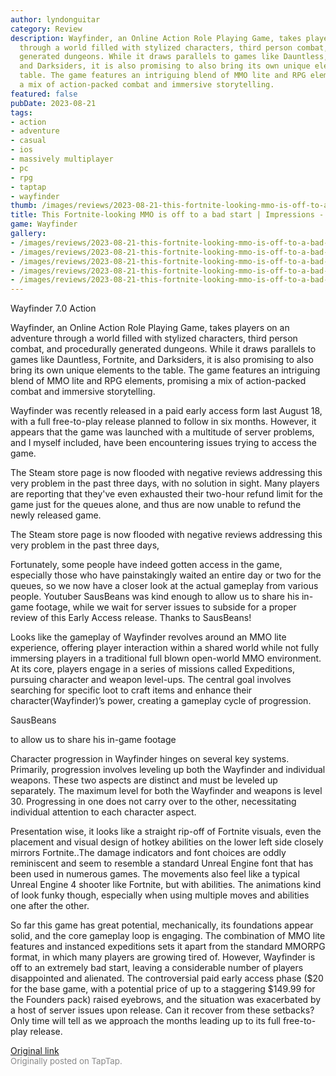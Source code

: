```yaml
---
author: lyndonguitar
category: Review
description: Wayfinder, an Online Action Role Playing Game, takes players on an adventure
  through a world filled with stylized characters, third person combat, and procedurally
  generated dungeons. While it draws parallels to games like Dauntless, Fortnite,
  and Darksiders, it is also promising to also bring its own unique elements to the
  table. The game features an intriguing blend of MMO lite and RPG elements, promising
  a mix of action-packed combat and immersive storytelling.
featured: false
pubDate: 2023-08-21
tags:
- action
- adventure
- casual
- ios
- massively multiplayer
- pc
- rpg
- taptap
- wayfinder
thumb: /images/reviews/2023-08-21-this-fortnite-looking-mmo-is-off-to-a-bad-start--impressions---wayfinder-0.avif
title: This Fortnite-looking MMO is off to a bad start | Impressions - Wayfinder
game: Wayfinder
gallery:
- /images/reviews/2023-08-21-this-fortnite-looking-mmo-is-off-to-a-bad-start--impressions---wayfinder-0.avif
- /images/reviews/2023-08-21-this-fortnite-looking-mmo-is-off-to-a-bad-start--impressions---wayfinder-1.avif
- /images/reviews/2023-08-21-this-fortnite-looking-mmo-is-off-to-a-bad-start--impressions---wayfinder-2.avif
- /images/reviews/2023-08-21-this-fortnite-looking-mmo-is-off-to-a-bad-start--impressions---wayfinder-3.avif
- /images/reviews/2023-08-21-this-fortnite-looking-mmo-is-off-to-a-bad-start--impressions---wayfinder-4.avif
---
```

Wayfinder
7.0
Action

Wayfinder, an Online Action Role Playing Game, takes players on an adventure through a world filled with stylized characters, third person combat, and procedurally generated dungeons. While it draws parallels to games like Dauntless, Fortnite, and Darksiders, it is also promising to also bring its own unique elements to the table. The game features an intriguing blend of MMO lite and RPG elements, promising a mix of action-packed combat and immersive storytelling.

Wayfinder was recently released in a paid early access form last August 18, with a full free-to-play release planned to follow in six months. However, it appears that the game was launched with a multitude of server problems, and I myself included, have been encountering issues trying to access the game.

The Steam store page is now flooded with negative reviews addressing this very problem in the past three days, with no solution in sight. Many players are reporting that they've even exhausted their two-hour refund limit for the game just for the queues alone, and thus are now unable to refund the newly released game.

The Steam store page is now flooded with negative reviews addressing this very problem in the past three days,

Fortunately, some people have indeed gotten access in the game, especially those who have painstakingly waited an entire day or two for the queues, so we now have a closer look at the actual gameplay from various people. Youtuber SausBeans was kind enough to allow us to share his in-game footage, while we wait for server issues to subside for a proper review of this Early Access release. Thanks to SausBeans!

Looks like the gameplay of Wayfinder revolves around an MMO lite experience, offering player interaction within a shared world while not fully immersing players in a traditional full blown open-world MMO environment. At its core, players engage in a series of missions called Expeditions, pursuing character and weapon level-ups. The central goal involves searching for specific loot to craft items and enhance their character(Wayfinder)’s power, creating a gameplay cycle of progression.

SausBeans

to allow us to share his in-game footage

Character progression in Wayfinder hinges on several key systems. Primarily, progression involves leveling up both the Wayfinder and individual weapons. These two aspects are distinct and must be leveled up separately. The maximum level for both the Wayfinder and weapons is level 30. Progressing in one does not carry over to the other, necessitating individual attention to each character aspect.

Presentation wise, it looks like a straight rip-off of Fortnite visuals, even the placement and visual design of hotkey abilities on the lower left side closely mirrors Fortnite..The damage indicators and font choices are oddly reminiscent and seem to resemble a standard Unreal Engine font that has been used in numerous games. The movements also feel like a typical Unreal Engine 4 shooter like Fortnite, but with abilities. The animations kind of look funky though, especially when using multiple moves and abilities one after the other.

So far this game has great potential, mechanically, its foundations appear solid, and the core gameplay loop is engaging. The combination of MMO lite features and instanced expeditions sets it apart from the standard MMORPG format, in which many players are growing tired of. However, Wayfinder is off to an extremely bad start, leaving a considerable number of players disappointed and alienated. The controversial paid early access phase ($20 for the base game, with a potential price of up to a staggering $149.99 for the Founders pack) raised eyebrows, and the situation was exacerbated by a host of server issues upon release. Can it recover from these setbacks? Only time will tell as we approach the months leading up to its full free-to-play release.

[Original link](https://www.taptap.io/post/6171952)<br><span style="font-size: 0.95em; color: #888;">Originally posted on TapTap.</span>